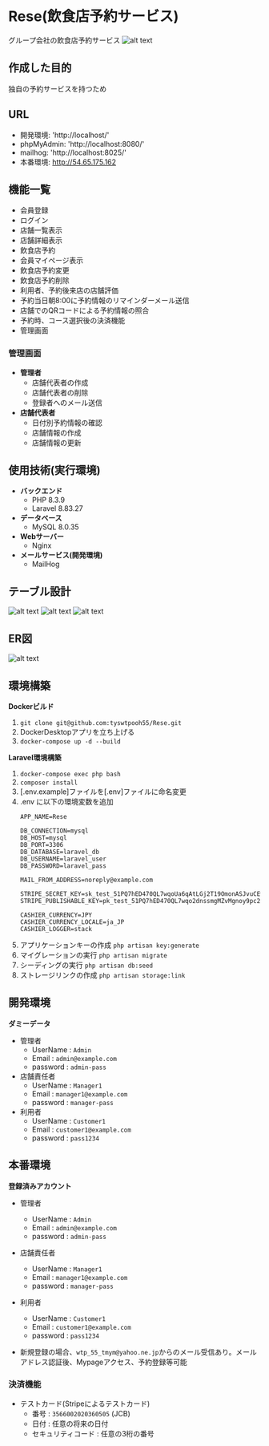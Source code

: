 # Rese(飲食店予約サービス)
グループ会社の飲食店予約サービス
![alt text](stamping.rese.png)

## 作成した目的
独自の予約サービスを持つため

## URL
 - 開発環境: 'http://localhost/'
 - phpMyAdmin: 'http://localhost:8080/'
 - mailhog: 'http://localhost:8025/'
 - 本番環境: http://54.65.175.162

## 機能一覧
 - 会員登録
 - ログイン
 - 店舗一覧表示
 - 店舗詳細表示
 - 飲食店予約
 - 会員マイページ表示
 - 飲食店予約変更
 - 飲食店予約削除
 - 利用者、予約後来店の店舗評価
 - 予約当日朝8:00に予約情報のリマインダーメール送信
 - 店舗でのQRコードによる予約情報の照合
 - 予約時、コース選択後の決済機能
 - 管理画面

### 管理画面
 - **管理者**
    - 店舗代表者の作成
    - 店舗代表者の削除
    - 登録者へのメール送信
 - **店舗代表者**
    - 日付別予約情報の確認
    - 店舗情報の作成
    - 店舗情報の更新


## 使用技術(実行環境)
 - **バックエンド**
    - PHP 8.3.9
    - Laravel 8.83.27
 - **データベース**
    - MySQL 8.0.35
 - **Webサーバー**
    - Nginx
 - **メールサービス(開発環境)**
    - MailHog

## テーブル設計
![alt text](tables1.rese.png)
![alt text](tables2.rese.png)
![alt text](tables3.rese.png)

## ER図
![alt text](reseer.png)

## 環境構築
**Dockerビルド**
1. `git clone git@github.com:tyswtpooh55/Rese.git`
2. DockerDesktopアプリを立ち上げる
3. `docker-compose up -d --build`

**Laravel環境構築**
1. `docker-compose exec php bash`
2. `composer install`
3. [.env.example]ファイルを[.env]ファイルに命名変更
4. .env に以下の環境変数を追加
    ```
    APP_NAME=Rese

    DB_CONNECTION=mysql
    DB_HOST=mysql
    DB_PORT=3306
    DB_DATABASE=laravel_db
    DB_USERNAME=laravel_user
    DB_PASSWORD=laravel_pass

    MAIL_FROM_ADDRESS=noreply@example.com

    STRIPE_SECRET_KEY=sk_test_51PQ7hED470QL7wqoUa6qAtLGj2T19OmonASJvuCEw9J8Dmq8ElHGpoIBHupOJNsYtooyZ2lZFJ011oVJWjrsr9Uf00qxw74uER
    STRIPE_PUBLISHABLE_KEY=pk_test_51PQ7hED470QL7wqo2dnssmgMZvMgnoy9pc2x6qMtMZOJ0NeZb6MKyiPE94cELQecfK4sJlmJo0kD7Ti2D5tYV12w00CXHwcSIN

    CASHIER_CURRENCY=JPY
    CASHIER_CURRENCY_LOCALE=ja_JP
    CASHIER_LOGGER=stack
    ```
5. アプリケーションキーの作成
    `php artisan key:generate`
6. マイグレーションの実行
    `php artisan migrate`
7. シーディングの実行
    `php artisan db:seed`
8. ストレージリンクの作成
    `php artisan storage:link`

## 開発環境
**ダミーデータ**
 - 管理者
    - UserName : `Admin`
    - Email : `admin@example.com`
    - password : `admin-pass`
 - 店舗責任者
    - UserName : `Manager1`
    - Email : `manager1@example.com`
    - password : `manager-pass`
 - 利用者
    - UserName : `Customer1`
    - Email : `customer1@example.com`
    - password : `pass1234`

## 本番環境
**登録済みアカウント**
 - 管理者
    - UserName : `Admin`
    - Email : `admin@example.com`
    - password : `admin-pass`
 - 店舗責任者
    - UserName : `Manager1`
    - Email : `manager1@example.com`
    - password : `manager-pass`
 - 利用者
    - UserName : `Customer1`
    - Email : `customer1@example.com`
    - password : `pass1234`

 - 新規登録の場合、`wtp_55_tmym@yahoo.ne.jp`からのメール受信あり。メールアドレス認証後、Mypageアクセス、予約登録等可能

### 決済機能
 - テストカード(Stripeによるテストカード)
    - 番号 : `3566002020360505` (JCB)
    - 日付 : 任意の将来の日付
    - セキュリティコード : 任意の3桁の番号
